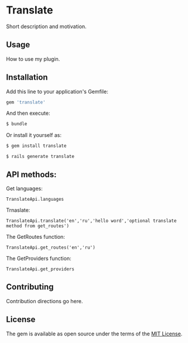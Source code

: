 # Translate
Short description and motivation.

## Usage
How to use my plugin.

## Installation
Add this line to your application's Gemfile:

```ruby
gem 'translate'
```

And then execute:
```bash
$ bundle
```

Or install it yourself as:
```bash
$ gem install translate
```

```
$ rails generate translate
```
## API methods:
Get languages:
```
TranslateApi.languages
```
Trnaslate:
```
TranslateApi.translate('en','ru','hello word','optional translate method from get_routes') 
```
The GetRoutes function:
```
TranslateApi.get_routes('en','ru')
```
The GetProviders function:
```
TranslateApi.get_providers
```


## Contributing
Contribution directions go here.

## License
The gem is available as open source under the terms of the [MIT License](http://opensource.org/licenses/MIT).
